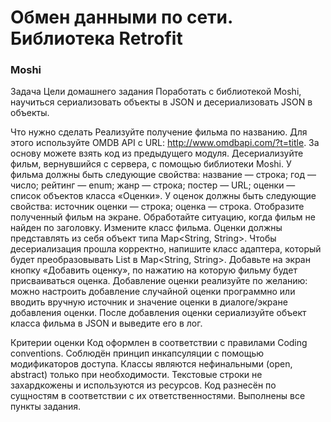 # Обмен данными по сети. Библиотека Retrofit
### Moshi

Задача
Цели домашнего задания
Поработать с библиотекой Moshi, научиться сериализовать объекты в JSON и десериализовать JSON в объекты.



Что нужно сделать
Реализуйте получение фильма по названию. Для этого используйте OMDB API с URL: http://www.omdbapi.com/?t=title. За основу можете взять код из предыдущего модуля.
Десериализуйте фильм, вернувшийся с сервера, с помощью библиотеки Moshi.
У фильма должны быть следующие свойства:
название — строка;
год — число;
рейтинг — enum;
жанр — строка;
постер — URL;
оценки — список объектов класса «Оценки».
У оценок должны быть следующие свойства:
источник оценки — строка;
оценка — строка.
Отобразите полученный фильм на экране.
Обработайте ситуацию, когда фильм не найден по заголовку.
Измените класс фильма. Оценки должны представлять из себя объект типа Map<String, String>. Чтобы десериализация прошла корректно, напишите класс адаптера, который будет преобразовывать List<MovieScore> в Map<String, String>.
Добавьте на экран кнопку «Добавить оценку», по нажатию на которую фильму будет присваиваться оценка.
Добавление оценки реализуйте по желанию: можно настроить добавление случайной оценки программно или вводить вручную источник и значение оценки в диалоге/экране добавления оценки.
После добавления оценки сериализуйте объект класса фильма в JSON и выведите его в лог.


Критерии оценки
Код оформлен в соответствии с правилами Coding conventions.
Соблюдён принцип инкапсуляции с помощью модификаторов доступа.
Классы являются нефинальными (open, abstract) только при необходимости.
Текстовые строки не захардкожены и используются из ресурсов.
Код разнесён по сущностям в соответствии с их ответственностями.
Выполнены все пункты задания.
